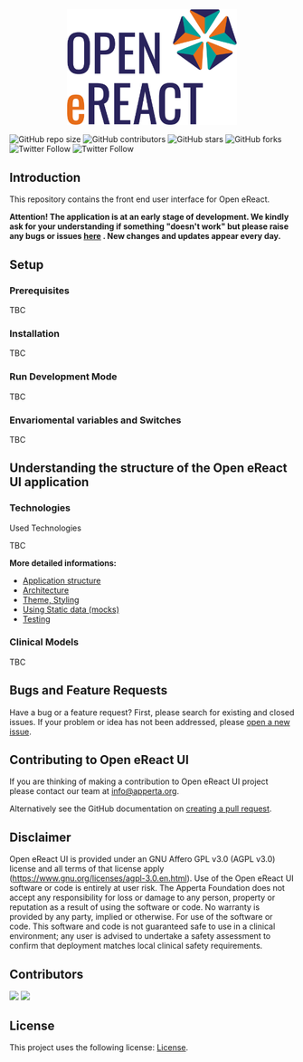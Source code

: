 <center><img src="https://github.com/AppertaFoundation/open-ereact-ui/blob/main/open%20eReact%20logo_RGB.png" alt="open ereact logo" width="300"/></center>


<!---  See https://shields.io. You might want to include dependencies, project status and licence info here --->

![GitHub repo size](https://img.shields.io/github/repo-size/AppertaFoundation/open-ereact-ui) ![GitHub contributors](https://img.shields.io/github/contributors/AppertaFoundation/open-ereact-ui) ![GitHub stars](https://img.shields.io/github/stars/AppertaFoundation/open-ereact-ui?style=social) ![GitHub forks](https://img.shields.io/github/forks/AppertaFoundation/open-ereact-ui?style=social)
![Twitter Follow](https://img.shields.io/twitter/follow/appertauk?style=social) ![Twitter Follow](https://img.shields.io/twitter/follow/opusvl?style=social)

## Introduction

This repository contains the front end user interface for Open eReact. 

**Attention! The application is at an early stage of development. We kindly ask for your understanding if something "doesn't work" but please raise any bugs or issues [here](https://github.com/AppertaFoundation/open-ereact-ui/issues) . New changes and updates appear every day.**

## Setup

### Prerequisites

TBC

### Installation

TBC 

### Run Development Mode 

TBC 

### Envariomental variables and Switches

TBC
  
## Understanding the structure of the Open eReact UI application

### Technologies

Used Technologies

TBC


**More detailed informations:**

- [Application structure](https://github.com/AppertaFoundation/open-ereact-ui/wiki)
- [Architecture](https://github.com/AppertaFoundation/open-ereact-ui/wiki)
- [Theme, Styling](https://github.com/AppertaFoundation/open-ereact-ui/wiki)
- [Using Static data (mocks)](https://github.com/AppertaFoundation/open-ereact-ui/wiki)
- [Testing](https://github.com/AppertaFoundation/open-ereact-ui/wiki)

### Clinical Models

TBC

## Bugs and Feature Requests

Have a bug or a feature request? First, please search for existing and closed issues. If your problem or idea has not been addressed, please [open a new issue](https://github.com/AppertaFoundation/open-ereact-ui/issues/new).

## Contributing to Open eReact UI

If you are thinking of making a contribution to Open eReact UI project please contact our team at info@apperta.org.

Alternatively see the GitHub documentation on [creating a pull request](https://help.github.com/en/github/collaborating-with-issues-and-pull-requests/creating-a-pull-request).

## Disclaimer 

Open eReact UI is provided under an GNU Affero GPL v3.0 (AGPL v3.0) license and all terms of that license apply (https://www.gnu.org/licenses/agpl-3.0.en.html). Use of the Open eReact UI software or code is entirely at user risk. The Apperta Foundation does not accept any responsibility for loss or damage to any person, property or reputation as a result of using the software or code. No warranty is provided by any party, implied or otherwise. For use of the software or code. This software and code is not guaranteed safe to use in a clinical environment; any user is advised to undertake a safety assessment to confirm that deployment matches local clinical safety requirements.

## Contributors

[![](https://github.com/adabedi.png?size=50)](https://github.com/adabedi) [![](https://github.com/david-jobling.png?size=50)](https://github.com/david-jobling)

## License

This project uses the following license: [License](https://github.com/AppertaFoundation/open-ereact-ui/blob/main/LICENSE>).
